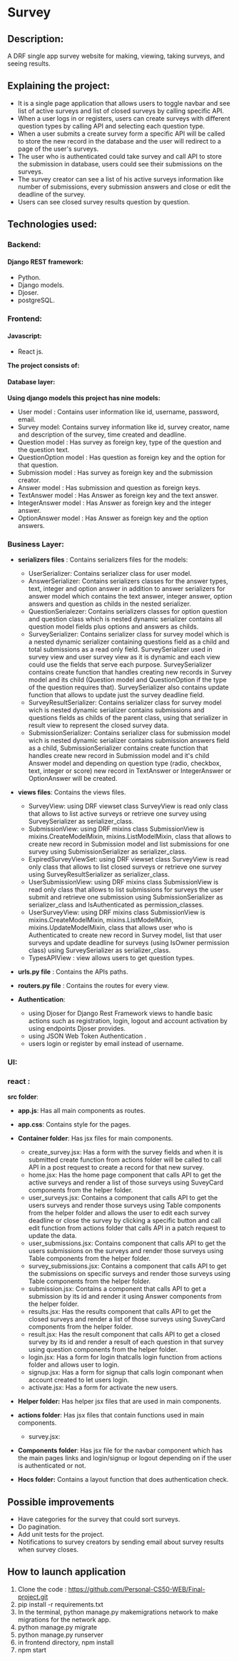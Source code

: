# Survey
## Description:

 A DRF single app survey website for making, viewing, taking surveys, and seeing results.

## Explaining the project:
- It is a single page application that allows users to toggle navbar and see list of active surveys and list of closed surveys by calling specific API.
- When a user logs in or registers, users can create surveys with different question types by calling API and selecting each question type.
- When a user submits a create survey form a specific API will be called to store the new record in the database and the user will redirect to a page of the user's surveys.
- The user who is authenticated could take survey and call API  to store the submission in database, users could see their submissions on the surveys. 
- The survey creator can see a list of his active surveys information like number of submissions, every submission answers and close or edit the deadline of the survey.
- Users can see closed survey results question by question.

## Technologies used:

### Backend:

#### Django REST framework:
- Python.
- Django models.
- Djoser.
- postgreSQL.

### Frontend:
#### Javascript:
- React js.


**The project consists of:**
#### **Database layer**:

 **Using django models this project has nine models:**
 
 - User model : Contains user information like id, username, password, email.
 - Survey model: Contains survey information like id, survey creator, name and description of the survey, time created and deadline.
 - Question model : Has  survey as foreign key, type of the question and the question text.
 - QuestionOption model : Has question as foreign key and the option for that question.
 - Submission model : Has survey as foreign key and the submission creator.
 - Answer model : Has submission and question as foreign keys.
 - TextAnswer model : Has Answer as foreign key and the text answer.
 - IntegerAnswer model : Has Answer as foreign key and the integer answer.
 - OptionAnswer model : Has Answer as foreign key and the option answers.

### **Business Layer:**
- **serializers files** : Contains serializers files for the models:

   - UserSerializer: Contains serializer class for user model.
   - AnswerSerializer: Contains serializers classes for the answer types, text, integer and option answer in addition to answer serializers for answer model which           contains the text answer, integer answer, option answers and question as childs in the nested serializer.
   - QuestionSerialezer: Contains serializers classes for option question and question class which is nested dynamic serializer contains all question model fields           plus options and answers as childs.
   - SurveySerializer: Contains serializer class for survey model which is a nested dynamic serializer containing questions field as a child and total submissions as a read       only field.
     SurveySerializer used in survey view and user survey view as it is dynamic and each view could use the fields that serve each purpose.
     SurveySerializer contains create function that handles creating new records in Survey model and its child (Question model and  QuestionOption if the type of the         question requires that). SurveySerializer also contains update function that allows to update just the survey deadline field.
   - SurveyResultSerializer: Contains serializer class for survey model wich is nested dynamic serializer contains submissions and questions fields as childs of the         parent class, using that serializer in result view to represent the closed survey data.
   - SubmissionSerializer:  Contains serializer class for submission model wich is nested dynamic serializer contains submission answers field as a child,     SubmissionSerializer contains create function that handles create new record in Submission model and it's child Answer model and depending on question type (radio, checkbox, text, integer or score) new record in TextAnswer or IntegerAnswer or OptionAnswer will be created.
   

- **views files**: Contains the views files.

  - SurveyView: using DRF viewset class SurveyView is read only class that allows to list active surveys or retrieve one survey using  SurveySerializer as              serializer_class.
  - SubmissionView: using DRF mixins class SubmissionView is mixins.CreateModelMixin, mixins.ListModelMixin, class that allows to create new record in Submission model      and list submissions for one survey using SubmissionSerializer as serializer_class.
  - ExpiredSurveyViewSet: using DRF viewset class SurveyView is read only class that allows to list closed surveys or retrieve one survey using SurveyResultSerializer   as serializer_class.
  - UserSubmissionView: using DRF mixins class SubmissionView is read only class that allows to  list submissions for surveys the user submit and  retrieve one    submission  using SubmissionSerializer as serializer_class and IsAuthenticated as permission_classes.
  - UserSurveyView: using DRF mixins class SubmissionView is mixins.CreateModelMixin, mixins.ListModelMixin, mixins.UpdateModelMixin, class that allows user who is   Authenticated to create new  record in Survey model, list that user surveys and update deadline for surveys (using IsOwner permission class) using SurveySerializer as serializer_class.
  - TypesAPIView : view allows users to get question types.


- **urls.py file** : Contains the APIs paths.
- **routers.py file** : Contains the routes for every view.


- **Authentication**:
   - using Djoser for Django Rest Framework views to handle basic actions such as registration, login, logout and account activation by using endpoints Djoser provides.
   - using JSON Web Token Authentication .
   - users login or register by email instead of username.

### **UI:**
 ### **react** : 
 **src folder**:
- **app.js**: Has all main components as routes.
- **app.css**: Contains style for the pages.
- **Container folder**: Has jsx files for main components.
   - create_survey.jsx: Has a form with the survey fields and when it is submitted create function from actions folder will be called to call API in a post request to create a record for that new survey.
    - home.jsx: Has the home page component that calls API to get the active surveys and render a list of those surveys using SuveyCard components from the helper folder.
    - user_surveys.jsx:  Contains a component that calls API to get the users surveys and render those surveys using Table components from the helper folder and allows the user to edit each survey deadline or close the survey by clicking a specific button and call edit function from actions folder that calls API in a patch request to update the data.
    - user_submissions.jsx:  Contains component that calls API to get the users submissions on the surveys and render those surveys using Table components from the helper folder.
    - survey_submissions.jsx:  Contains a component that calls API to get the submissions on specific surveys and render those surveys using Table components from the helper folder.
    - submission.jsx:  Contains a component that calls API to get a submission by its id and render it using Answer components from the helper folder.
    - results.jsx: Has the results component that calls API to get the closed surveys and render a list of those surveys using SuveyCard components from the helper folder.
    - result.jsx: Has the result component that calls API to get a closed survey  by its id and render a result of each question in that survey using question components from the helper folder.
    - login.jsx: Has a form for login thatcalls login function from actions folder and allows user to login.
    - signup.jsx: Has a form for signup that calls login componant when account created to let users login.
    - activate.jsx: Has a form for activate the new users.
 
-  **Helper folder:** Has helper jsx files that are used in main components.
-  **actions folder**: Has jsx files that contain functions used in main components.
   - survey.jsx: 
-  **Components folder**: Has jsx file for the navbar component which has the main pages links and login/signup or logout depending on if the user is authenticated or not.
-  **Hocs folder:** Contains a layout function that does authentication check.


## Possible improvements

- Have categories for the survey that could sort surveys.
-  Do pagination.
- Add unit tests for the project.
- Notifications to survey creators by sending email about survey results when survey closes.

## How to launch application

1. Clone the code : https://github.com/Personal-CS50-WEB/Final-project.git
2. pip install -r requirements.txt
3. In the terminal, python manage.py makemigrations network to make migrations for the network app.
4. python manage.py migrate
5. python manage.py runserver
6. in frontend directory, npm install 
7. npm start


